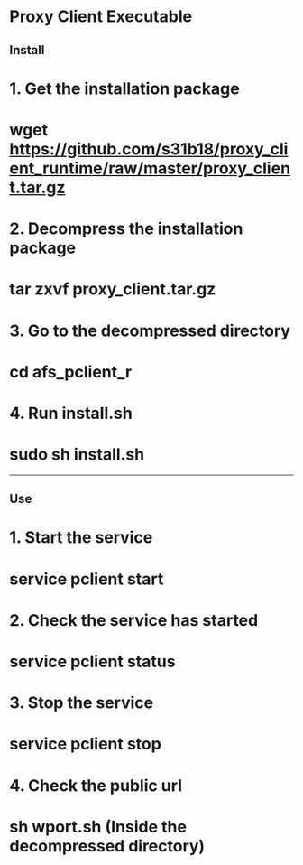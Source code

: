 # Proxy Client Executable

Install
----------------------
# 1. Get the installation package
# wget https://github.com/s31b18/proxy_client_runtime/raw/master/proxy_client.tar.gz
# 2. Decompress the installation package
# tar zxvf proxy_client.tar.gz 
# 3. Go to the decompressed directory
# cd afs_pclient_r
# 4. Run install.sh
# sudo sh install.sh
----------------------
Use
----------------------
# 1. Start the service
# service pclient start
# 2. Check the service has started
# service pclient status
# 3. Stop the service 
# service pclient stop
# 4. Check the public url
# sh wport.sh (Inside the decompressed directory)
